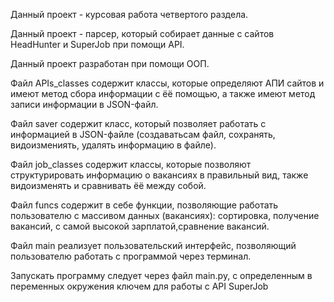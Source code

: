 Данный проект - курсовая работа четвертого раздела.

Данный проект - парсер, который собирает данные с сайтов HeadHunter и SuperJob при помощи API.

Данный проект разработан при помощи ООП.

Файл APIs_classes содержит классы, которые определяют АПИ сайтов и имеют метод сбора информации с ёё помощью, а также имеют метод записи информации в JSON-файл.

Файл saver содержит класс, который позволяет работать с информацией в JSON-файле (создаватьсам файл, сохранять, видоизмениять, удалять информацию в файле).

Файл job_classes содержит классы, которые позволяют структурировать информацию о вакансиях в правильный вид, также видоизменять и сравнивать ёё между собой.

Файл funcs содержит в себе функции, позволяющие работать пользователю с массивом данных (вакансиях): сортировка, получение вакансий, с самой высокой зарплатой,сравнение вакансий.

Файл main реализует пользовательский интерфейс, позволяющий пользователю работать с программой через терминал.

Запускать программу следует через файл main.py, с определенным в переменных окружения ключем для работы с API SuperJob
